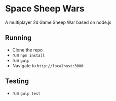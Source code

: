 # Space Sheep Wars
A multiplayer 2d Game Sheep War based on node.js

## Running

- Clone the repo
- run `npm install`
- run `gulp`
- Navigate to `http://localhost:3000`

## Testing

- run `gulp test`
